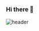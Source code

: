 ### Hi there 👋
![header](https://capsule-render.vercel.app/api?type=[transparent](https://camo.githubusercontent.com/f225537842814c881c348c55c8192210e9843549cb65992b2c4313a8339e9742/68747470733a2f2f63617073756c652d72656e6465722e76657263656c2e6170702f6170693f747970653d7472616e73706172656e7426666f6e74436f6c6f723d37303365653526746578743d5472616e73706172656e74266865696768743d31353026666f6e7453697a653d363026646573633d4f6e6c79253230557365253230546578742664657363416c69676e593d37352664657363416c69676e3d3630)https://camo.githubusercontent.com/f225537842814c881c348c55c8192210e9843549cb65992b2c4313a8339e9742/68747470733a2f2f63617073756c652d72656e6465722e76657263656c2e6170702f6170693f747970653d7472616e73706172656e7426666f6e74436f6c6f723d37303365653526746578743d5472616e73706172656e74266865696768743d31353026666f6e7453697a653d363026646573633d4f6e6c79253230557365253230546578742664657363416c69676e593d37352664657363416c69676e3d3630)
